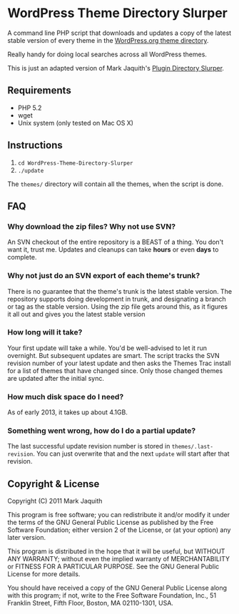 WordPress Theme Directory Slurper
==================================

A command line PHP script that downloads and updates a copy of the latest stable
version of every theme in the [WordPress.org theme directory][repo].

Really handy for doing local searches across all WordPress themes.

This is just an adapted version of Mark Jaquith's [Plugin Directory Slurper][pluginslurper].

[repo]: http://wordpress.org/themes/
[pluginslurper]: https://github.com/markjaquith/WordPress-Plugin-Directory-Slurper

Requirements
------------

* PHP 5.2
* wget
* Unix system (only tested on Mac OS X)

Instructions
------------

1. `cd WordPress-Theme-Directory-Slurper`
2. `./update`

The `themes/` directory will contain all the themes, when the script is done.

FAQ
----

### Why download the zip files? Why not use SVN? ###

An SVN checkout of the entire repository is a BEAST of a thing. You don't want it, 
trust me. Updates and cleanups can take **hours** or even **days** to complete.

### Why not just do an SVN export of each theme's trunk? ###

There is no guarantee that the theme's trunk is the latest stable version. The 
repository supports doing development in trunk, and designating a branch or tag 
as the stable version. Using the zip file gets around this, as it figures it all 
out and gives you the latest stable version

### How long will it take? ###

Your first update will take a while. You'd be well-advised to let it run overnight. 
But subsequent updates are smart. The script tracks the SVN revision number of your
latest update and then asks the Themes Trac install for a list of themes that have 
changed since. Only those changed themes are updated after the initial sync.

### How much disk space do I need? ###

As of early 2013, it takes up about 4.1GB.

### Something went wrong, how do I do a partial update? ###

The last successful update revision number is stored in `themes/.last-revision`. 
You can just overwrite that and the next `update` will start after that revision.

Copyright & License
-------------------
Copyright (C) 2011 Mark Jaquith

This program is free software; you can redistribute it and/or
modify it under the terms of the GNU General Public License
as published by the Free Software Foundation; either version 2
of the License, or (at your option) any later version.

This program is distributed in the hope that it will be useful,
but WITHOUT ANY WARRANTY; without even the implied warranty of
MERCHANTABILITY or FITNESS FOR A PARTICULAR PURPOSE.  See the
GNU General Public License for more details.

You should have received a copy of the GNU General Public License
along with this program; if not, write to the Free Software
Foundation, Inc., 51 Franklin Street, Fifth Floor, Boston, MA  02110-1301, USA.
